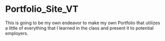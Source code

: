 # Portfolio_Site_VT
This is going to be my own endeavor to make my own Portfolio that utilizes a little of everything that I learned in the class and present it to potential employers. 
